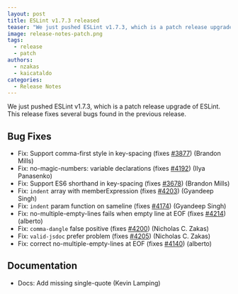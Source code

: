 ```yaml
---
layout: post
title: ESLint v1.7.3 released
teaser: "We just pushed ESLint v1.7.3, which is a patch release upgrade of ESLint. This release  and fixes several bugs found in the previous release."
image: release-notes-patch.png
tags:
  - release
  - patch
authors:
  - nzakas
  - kaicataldo
categories:
  - Release Notes
---
```


We just pushed ESLint v1.7.3, which is a patch release upgrade of ESLint. This release  fixes several bugs found in the previous release.










## Bug Fixes


* Fix: Support comma-first style in key-spacing (fixes [#3877](https://github.com/eslint/eslint/issues/3877)) (Brandon Mills)
* Fix: no-magic-numbers: variable declarations (fixes [#4192](https://github.com/eslint/eslint/issues/4192)) (Ilya Panasenko)
* Fix: Support ES6 shorthand in key-spacing (fixes [#3678](https://github.com/eslint/eslint/issues/3678)) (Brandon Mills)
* Fix: `indent` array with memberExpression (fixes [#4203](https://github.com/eslint/eslint/issues/4203)) (Gyandeep Singh)
* Fix: `indent` param function on sameline (fixes [#4174](https://github.com/eslint/eslint/issues/4174)) (Gyandeep Singh)
* Fix: no-multiple-empty-lines fails when empty line at EOF (fixes [#4214](https://github.com/eslint/eslint/issues/4214)) (alberto)
* Fix: `comma-dangle` false positive (fixes [#4200](https://github.com/eslint/eslint/issues/4200)) (Nicholas C. Zakas)
* Fix: `valid-jsdoc` prefer problem (fixes [#4205](https://github.com/eslint/eslint/issues/4205)) (Nicholas C. Zakas)
* Fix: correct no-multiple-empty-lines at EOF (fixes [#4140](https://github.com/eslint/eslint/issues/4140)) (alberto)




## Documentation


* Docs: Add missing single-quote (Kevin Lamping)

